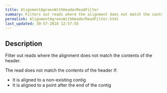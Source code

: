 ```yaml
---
title: AlignmentAgreesWithHeaderReadFilter
summary: Filters out reads where the alignment does not match the contents of the header
permalink: AlignmentAgreesWithHeaderReadFilter.html
last_updated: 30-57-2018 12:57:55
---
```



## Description

Filter out reads where the alignment does not match the contents of the header.

 <p>The read does not match the contents of the header if:</p>

 <ul>
     <li>It is aligned to a non-existing contig</li>
     <li>It is aligned to a point after the end of the contig</li>
 </ul>

